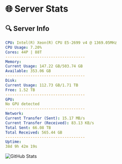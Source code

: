 # 🌐 Server Stats
## 🔍 Server Info
```yaml
CPU: Intel(R) Xeon(R) CPU E5-2699 v4 @ 1369.05MHz
CPU Usage: 7.20%
Cores: 44P | 88T
-----------------------------------
Memory:
Current Usage: 147.22 GB/503.74 GB
Available: 353.06 GB
-----------------------------------
Disk:
Current Usage: 112.73 GB/1.71 TB
Free: 1.52 TB
-----------------------------------
GPU:
No GPU detected
-----------------------------------
Network:
Current Transfer (Sent): 15.17 MB/s
Current Transfer (Received): 83.13 KB/s
Total Sent: 66.08 TB
Total Received: 565.44 GB
-----------------------------------
Uptime:
38d 9h 42m 19s
```
![GitHub Stats](https://img.shields.io/badge/Updated-2025-04-15_07:05:08-blue)